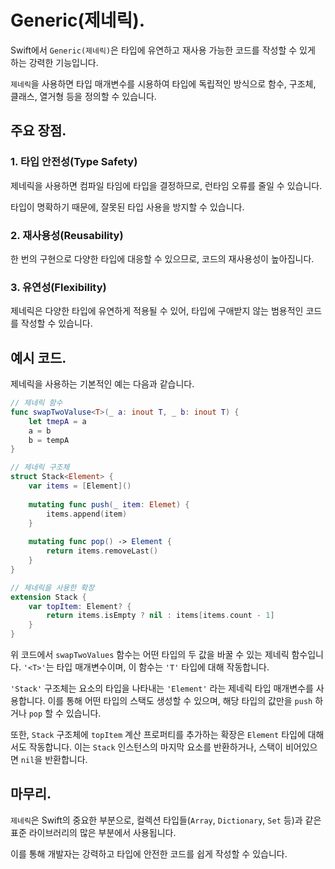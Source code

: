 # Generic(제네릭).

Swift에서 `Generic(제네릭)`은 타입에 유연하고 재사용 가능한 코드를 작성할 수 있게 하는 강력한 기능입니다.

`제네릭`을 사용하면 타입 매개변수를 시용하여 타입에 독립적인 방식으로 함수, 구조체, 클래스, 열거형 등을 정의할 수 있습니다.

## 주요 장점.

### 1. 타입 안전성(Type Safety)

제네릭을 사용하면 컴파일 타임에 타입을 결정하므로, 런타임 오류를 줄일 수 있습니다.

타입이 명확하기 때문에, 잘못된 타입 사용을 방지할 수 있습니다.

### 2. 재사용성(Reusability)

한 번의 구현으로 다양한 타입에 대응할 수 있으므로, 코드의 재사용성이 높아집니다.

### 3. 유연성(Flexibility)

제네릭은 다양한 타입에 유연하게 적용될 수 있어, 타입에 구애받지 않는 범용적인 코드를 작성할 수 있습니다.

## 예시 코드.

제네릭을 사용하는 기본적인 예는 다음과 같습니다.

```swift
// 제네릭 함수
func swapTwoValuse<T>(_ a: inout T, _ b: inout T) {
    let tmepA = a
    a = b
    b = tempA
}

// 제네릭 구조체
struct Stack<Element> {
    var items = [Element]()
    
    mutating func push(_ item: Elemet) {
        items.append(item)
    }
    
    mutating func pop() -> Element {
        return items.removeLast()
    }
}

// 제네릭을 사용한 확장
extension Stack {
    var topItem: Element? {
        return items.isEmpty ? nil : items[items.count - 1]
    }
}
```

위 코드에서 `swapTwoValues` 함수는 어떤 타입의 두 값을 바꿀 수 있는 제네릭 함수입니다.
`'<T>'`는 타입 매개변수이며, 이 함수는 `'T'` 타입에 대해 작동합니다.

`'Stack'` 구조체는 요소의 타입을 나타내는 `'Element'` 라는 제네릭 타입 매개변수를 사용합니다.
이를 통해 어떤 타입의 스택도 생성할 수 있으며, 해당 타입의 값만을 `push` 하거나 `pop` 할 수 있습니다.

또한, `Stack` 구조체에 `topItem` 계산 프로퍼티를 추가하는 확장은 `Element` 타입에 대해서도 작동합니다.
이는 `Stack` 인스턴스의 마지막 요소를 반환하거나, 스택이 비어있으면 `nil`을 반환합니다.

## 마무리.

`제네릭`은 Swift의 중요한 부분으로, 컬렉션 타입들(`Array`, `Dictionary`, `Set` 등)과 같은 표준 라이브러리의 많은 부분에서 사용됩니다.

이를 통해 개발자는 강력하고 타입에 안전한 코드를 쉽게 작성할 수 있습니다.
